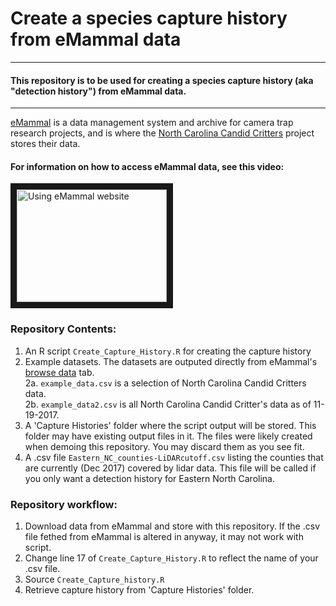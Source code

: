 # Create a species capture history from eMammal data 

---

#### This repository is to be used for creating a species capture history (aka "detection history") from eMammal data.  

---

[eMammal](www.emammal.si.edu) is a data management system and archive for camera trap research projects, and is where the [North Carolina Candid Critters](www.nccandidcritters.org) project stores their data.  

#### For information on how to access eMammal data, see this video: 
<a href="http://www.youtube.com/watch?feature=player_embedded&v=c2HsqLnm51w
" target="_blank"><img src="http://img.youtube.com/vi/c2HsqLnm51w/0.jpg" 
alt="Using eMammal website" width="240" height="180" border="10" /></a>

### Repository Contents:

1. An R script ```Create_Capture_History.R``` for creating the capture history 
2. Example datasets. The datasets are outputed directly from eMammal's [browse data](http://emammal.si.edu/analysis/data-download) tab.  
2a. ```example_data.csv``` is a selection of North Carolina Candid Critters data.  
2b. ```example_data2.csv``` is all North Carolina Candid Critter's data as of 11-19-2017.   
3. A 'Capture Histories' folder where the script output will be stored. This folder may have existing output files in it. The files were likely created when demoing this repository. You may discard them as you see fit.
4. A .csv file ```Eastern_NC_counties-LiDARcutoff.csv``` listing the counties that are currently (Dec 2017) covered by lidar data. This file will be called if you only want a detection history for Eastern North Carolina. 

### Repository workflow:  

1. Download data from eMammal and store with this repository. If the .csv file fethed from eMammal is altered in anyway, it may not work with script. 
2. Change line 17 of ```Create_Capture_History.R``` to reflect the name of your .csv file.
3. Source ```Create_Capture_history.R```
4. Retrieve capture history from 'Capture Histories' folder.




